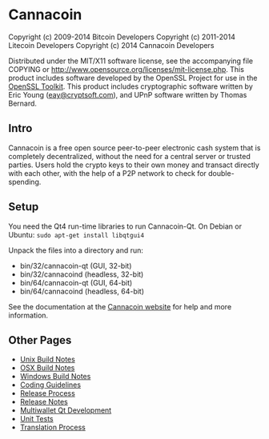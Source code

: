 Cannacoin
================

Copyright (c) 2009-2014 Bitcoin Developers
Copyright (c) 2011-2014 Litecoin Developers
Copyright (c) 2014 Cannacoin Developers

Distributed under the MIT/X11 software license, see the accompanying
file COPYING or http://www.opensource.org/licenses/mit-license.php.
This product includes software developed by the OpenSSL Project for use in the [OpenSSL Toolkit](http://www.openssl.org/). This product includes
cryptographic software written by Eric Young ([eay@cryptsoft.com](mailto:eay@cryptsoft.com)), and UPnP software written by Thomas Bernard.


Intro
---------------------
Cannacoin is a free open source peer-to-peer electronic cash system that is
completely decentralized, without the need for a central server or trusted
parties.  Users hold the crypto keys to their own money and transact directly
with each other, with the help of a P2P network to check for double-spending.


Setup
---------------------
You need the Qt4 run-time libraries to run Cannacoin-Qt. On Debian or Ubuntu:
	`sudo apt-get install libqtgui4`

Unpack the files into a directory and run:

- bin/32/cannacoin-qt (GUI, 32-bit)
- bin/32/cannacoind (headless, 32-bit)
- bin/64/cannacoin-qt (GUI, 64-bit)
- bin/64/cannacoind (headless, 64-bit)

See the documentation at the [Cannacoin website](http://www.cannacoin.com)
for help and more information.


Other Pages
---------------------
- [Unix Build Notes](build-unix.md)
- [OSX Build Notes](build-osx.md)
- [Windows Build Notes](build-msw.md)
- [Coding Guidelines](coding.md)
- [Release Process](release-process.md)
- [Release Notes](release-notes.md)
- [Multiwallet Qt Development](multiwallet-qt.md)
- [Unit Tests](unit-tests.md)
- [Translation Process](translation_process.md)

